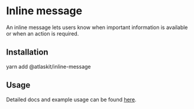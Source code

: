 # Inline message

An inline message lets users know when important information is available or when an action is required.

## Installation

yarn add @atlaskit/inline-message

## Usage

Detailed docs and example usage can be found [here](https://atlaskit.atlassian.com/packages/core/inline-message).
